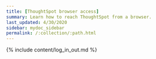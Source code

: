 ```yaml
---
title: [ThoughtSpot browser access]
summary: Learn how to reach ThoughtSpot from a browser.
last_updated: 4/30/2020
sidebar: mydoc_sidebar
permalink: /:collection/:path.html
---
```


{% include content/log_in_out.md %}
